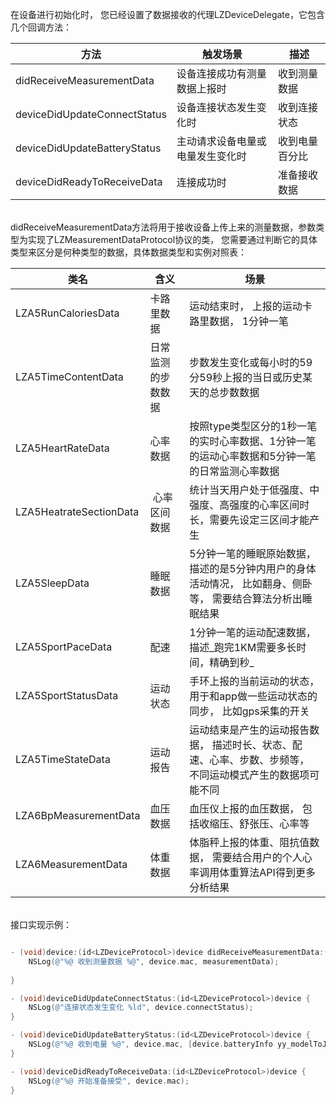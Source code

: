 在设备进行初始化时， 您已经设置了数据接收的代理LZDeviceDelegate，它包含几个回调方法：

| 方法 | 触发场景 | 描述 |
| --- | --- | --- |
| didReceiveMeasurementData | 设备连接成功有测量数据上报时 | 收到测量数据 |
| deviceDidUpdateConnectStatus | 设备连接状态发生变化时 | 收到连接状态 |
| deviceDidUpdateBatteryStatus | 主动请求设备电量或电量发生变化时 | 收到电量百分比 |
| deviceDidReadyToReceiveData | 连接成功时 | 准备接收数据 |


<br />didReceiveMeasurementData方法将用于接收设备上传上来的测量数据，参数类型为实现了LZMeasurementDataProtocol协议的类， 您需要通过判断它的具体类型来区分是何种类型的数据，具体数据类型和实例对照表：

| 类名 | 含义 | 场景 |
| --- | --- | --- |
| LZA5RunCaloriesData | 卡路里数据 | 运动结束时， 上报的运动卡路里数据， 1分钟一笔 |
| LZA5TimeContentData | 日常监测的步数数据 | 步数发生变化或每小时的59分59秒上报的当日或历史某天的总步数数据 |
| LZA5HeartRateData | 心率数据 | 按照type类型区分的1秒一笔的实时心率数据、1分钟一笔的运动心率数据和5分钟一笔的日常监测心率数据 |
| LZA5HeatrateSectionData |  心率区间数据 | 统计当天用户处于低强度、中强度、高强度的心率区间时长，需要先设定三区间才能产生 |
| LZA5SleepData | 睡眠数据 | 5分钟一笔的睡眠原始数据， 描述的是5分钟内用户的身体活动情况， 比如翻身、侧卧等， 需要结合算法分析出睡眠结果 |
| LZA5SportPaceData | 配速 | 1分钟一笔的运动配速数据， 描述_跑完1KM需要多长时间，精确到秒_ |
| LZA5SportStatusData | 运动状态 | 手环上报的当前运动的状态， 用于和app做一些运动状态的同步， 比如gps采集的开关 |
| LZA5TimeStateData | 运动报告 | 运动结束是产生的运动报告数据， 描述时长、状态、配速、心率、步数、步频等， 不同运动模式产生的数据项可能不同 |
| LZA6BpMeasurementData | 血压数据 | 血压仪上报的血压数据， 包括收缩压、舒张压、心率等 |
| LZA6MeasurementData | 体重数据 | 体脂秤上报的体重、阻抗值数据， 需要结合用户的个人心率调用体重算法API得到更多分析结果 |


<br />接口实现示例：
```objectivec

- (void)device:(id<LZDeviceProtocol>)device didReceiveMeasurementData:(id<LZMeasurementDataProtocol>)measurementData {
    NSLog(@"%@ 收到测量数据 %@", device.mac, measurementData);
    
}

- (void)deviceDidUpdateConnectStatus:(id<LZDeviceProtocol>)device {
    NSLog(@"连接状态发生变化 %ld", device.connectStatus);
}

- (void)deviceDidUpdateBatteryStatus:(id<LZDeviceProtocol>)device {
    NSLog(@"%@ 收到电量 %@", device.mac, [device.batteryInfo yy_modelToJSONString]);
}

- (void)deviceDidReadyToReceiveData:(id<LZDeviceProtocol>)device {
    NSLog(@"%@ 开始准备接受", device.mac);
}

```



